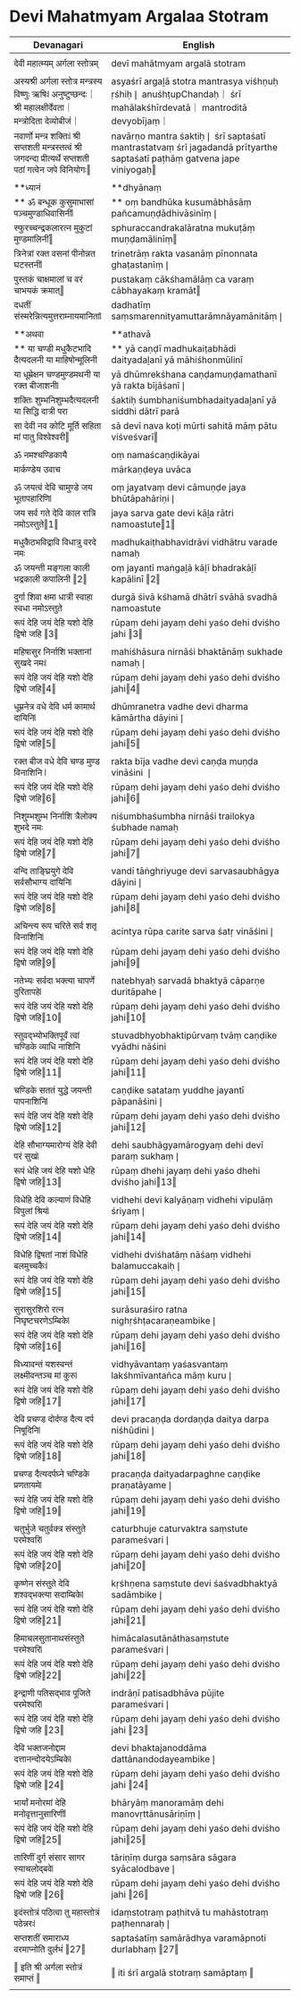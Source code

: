 # Devi Mahatmyam Argalaa Stotram

| Devanagari | English |
| ------ | ------ |
|  |  |
| देवी महात्म्यम् अर्गला स्तोत्रम्   | devī mahātmyam argalā stotram   |
|  |  |
| अस्यश्री अर्गला स्तोत्र मन्त्रस्य विष्णुः ऋषिः❘ अनुष्टुप्छन्दः｜ श्री महालक्षीर्देवता｜ मन्त्रोदिता देव्योबीजं｜   | asyaśrī argaḻā stotra mantrasya viśhṇuḥ ṛśhiḥ❘ anuśhṭupChandaḥ｜ śrī mahālakśhīrdevatā｜ mantroditā devyobījaṃ｜   |
| नवार्णो मन्त्र शक्तिः❘ श्री सप्तशती मन्त्रस्तत्वं श्री जगदन्दा प्रीत्यर्थे सप्तशती पठां गत्वेन जपे विनियोगः‖   | navārṇo mantra śaktiḥ❘ śrī saptaśatī mantrastatvaṃ śrī jagadandā prītyarthe saptaśatī paṭhāṃ gatvena jape viniyogaḥ‖   |
|  |  |
|  **ध्यानं   |  **dhyānaṃ   |
| ** ॐ बन्धूक कुसुमाभासां पञ्चमुण्डाधिवासिनीं❘   | ** oṃ bandhūka kusumābhāsāṃ pañcamuṇḍādhivāsinīṃ❘   |
| स्फुरच्चन्द्रकलारत्न मुकुटां मुण्डमालिनीं‖   | sphuraccandrakalāratna mukuṭāṃ muṇḍamālinīṃ‖   |
| त्रिनेत्रां रक्त वसनां पीनोन्नत घटस्तनीं❘   | trinetrāṃ rakta vasanāṃ pīnonnata ghaṭastanīṃ❘   |
| पुस्तकं चाक्षमालां च वरं चाभयकं क्रमात्‖   | pustakaṃ cākśhamālāṃ ca varaṃ cābhayakaṃ kramāt‖   |
| दधतीं संस्मरेन्नित्यमुत्तराम्नायमानितां❘   | dadhatīṃ saṃsmarennityamuttarāmnāyamānitāṃ❘   |
|  |  |
|  **अथवा   |  **athavā   |
| ** या चण्डी मधुकैटभादि दैत्यदलनी या माहिषोन्मूलिनी   | ** yā caṇḍī madhukaiṭabhādi daityadaḻanī yā māhiśhonmūlinī   |
| या धूम्रेक्षन चण्डमुण्डमथनी या रक्त बीजाशनी❘   | yā dhūmrekśhana caṇḍamuṇḍamathanī yā rakta bījāśanī❘   |
| शक्तिः शुम्भनिशुम्भदैत्यदलनी या सिद्धि दात्री परा   | śaktiḥ śumbhaniśumbhadaityadaḻanī yā siddhi dātrī parā   |
| सा देवी नव कोटि मूर्ति सहिता मां पातु विश्वेश्वरी‖   | sā devī nava koṭi mūrti sahitā māṃ pātu viśveśvarī‖   |
|  |  |
| ॐ नमश्चण्डिकायै   | oṃ namaścaṇḍikāyai   |
| मार्कण्डेय उवाच   | mārkaṇḍeya uvāca   |
|  |  |
| ॐ जयत्वं देवि चामुण्डे जय भूतापहारिणि❘   | oṃ jayatvaṃ devi cāmuṇḍe jaya bhūtāpahāriṇi❘   |
| जय सर्व गते देवि काल रात्रि नमोऽस्तुते‖1‖   | jaya sarva gate devi kāḻa rātri namoastute‖1‖   |
|  |  |
| मधुकैठभविद्रावि विधात्रु वरदे नमः   | madhukaiṭhabhavidrāvi vidhātru varade namaḥ   |
| ॐ जयन्ती मङ्गला काली भद्रकाली कपालिनी ‖2‖   | oṃ jayantī maṅgaḻā kāḻī bhadrakāḻī kapālinī ‖2‖   |
|  |  |
| दुर्गा शिवा क्षमा धात्री स्वाहा स्वधा नमोऽस्तुते   | durgā śivā kśhamā dhātrī svāhā svadhā namoastute   |
| रूपं देहि जयं देहि यशो देहि द्विषो जहि ‖3‖   | rūpaṃ dehi jayaṃ dehi yaśo dehi dviśho jahi ‖3‖   |
|  |  |
| महिषासुर निर्नाशि भक्तानां सुखदे नमः❘   | mahiśhāsura nirnāśi bhaktānāṃ sukhade namaḥ❘   |
| रूपं देहि जयं देहि यशो देहि द्विषो जहि‖4‖   | rūpaṃ dehi jayaṃ dehi yaśo dehi dviśho jahi‖4‖   |
|  |  |
| धूम्रनेत्र वधे देवि धर्म कामार्थ दायिनि❘   | dhūmranetra vadhe devi dharma kāmārtha dāyini❘   |
| रूपं देहि जयं देहि यशो देहि द्विषो जहि‖5‖   | rūpaṃ dehi jayaṃ dehi yaśo dehi dviśho jahi‖5‖   |
|  |  |
| रक्त बीज वधे देवि चण्ड मुण्ड विनाशिनि ❘   | rakta bīja vadhe devi caṇḍa muṇḍa vināśini ❘   |
| रूपं देहि जयं देहि यशो देहि द्विषो जहि‖6‖   | rūpaṃ dehi jayaṃ dehi yaśo dehi dviśho jahi‖6‖   |
|  |  |
| निशुम्भशुम्भ निर्नाशि त्रैलोक्य शुभदे नमः   | niśumbhaśumbha nirnāśi trailokya śubhade namaḥ   |
| रूपं देहि जयं देहि यशो देहि द्विषो जहि‖7‖   | rūpaṃ dehi jayaṃ dehi yaśo dehi dviśho jahi‖7‖   |
|  |  |
| वन्दि ताङ्घ्रियुगे देवि सर्वसौभाग्य दायिनि❘   | vandi tāṅghriyuge devi sarvasaubhāgya dāyini❘   |
| रूपं देहि जयं देहि यशो देहि द्विषो जहि‖8‖   | rūpaṃ dehi jayaṃ dehi yaśo dehi dviśho jahi‖8‖   |
|  |  |
| अचिन्त्य रूप चरिते सर्व शतृ विनाशिनि❘   | acintya rūpa carite sarva śatṛ vināśini❘   |
| रूपं देहि जयं देहि यशो देहि द्विषो जहि‖9‖   | rūpaṃ dehi jayaṃ dehi yaśo dehi dviśho jahi‖9‖   |
|  |  |
| नतेभ्यः सर्वदा भक्त्या चापर्णे दुरितापहे❘   | natebhyaḥ sarvadā bhaktyā cāparṇe duritāpahe❘   |
| रूपं देहि जयं देहि यशो देहि द्विषो जहि‖10‖   | rūpaṃ dehi jayaṃ dehi yaśo dehi dviśho jahi‖10‖   |
|  |  |
| स्तुवद्भ्योभक्तिपूर्वं त्वां चण्डिके व्याधि नाशिनि   | stuvadbhyobhaktipūrvaṃ tvāṃ caṇḍike vyādhi nāśini   |
| रूपं देहि जयं देहि यशो देहि द्विषो जहि‖11‖   | rūpaṃ dehi jayaṃ dehi yaśo dehi dviśho jahi‖11‖   |
|  |  |
| चण्डिके सततं युद्धे जयन्ती पापनाशिनि❘   | caṇḍike satataṃ yuddhe jayantī pāpanāśini❘   |
| रूपं देहि जयं देहि यशो देहि द्विषो जहि‖12‖   | rūpaṃ dehi jayaṃ dehi yaśo dehi dviśho jahi‖12‖   |
|  |  |
| देहि सौभाग्यमारोग्यं देहि देवी परं सुखं❘   | dehi saubhāgyamārogyaṃ dehi devī paraṃ sukhaṃ❘   |
| रूपं धेहि जयं देहि यशो धेहि द्विषो जहि‖13‖   | rūpaṃ dhehi jayaṃ dehi yaśo dhehi dviśho jahi‖13‖   |
|  |  |
| विधेहि देवि कल्याणं विधेहि विपुलां श्रियं❘   | vidhehi devi kalyāṇaṃ vidhehi vipulāṃ śriyaṃ❘   |
| रूपं देहि जयं देहि यशो देहि द्विषो जहि‖14‖   | rūpaṃ dehi jayaṃ dehi yaśo dehi dviśho jahi‖14‖   |
|  |  |
| विधेहि द्विषतां नाशं विधेहि बलमुच्चकैः❘   | vidhehi dviśhatāṃ nāśaṃ vidhehi balamuccakaiḥ❘   |
| रूपं देहि जयं देहि यशो देहि द्विषो जहि‖15‖   | rūpaṃ dehi jayaṃ dehi yaśo dehi dviśho jahi‖15‖   |
|  |  |
| सुरासुरशिरो रत्न निघृष्टचरणेऽम्बिके❘   | surāsuraśiro ratna nighṛśhṭacaraṇeambike❘   |
| रूपं देहि जयं देहि यशो देहि द्विषो जहि‖16‖   | rūpaṃ dehi jayaṃ dehi yaśo dehi dviśho jahi‖16‖   |
|  |  |
| विध्यावन्तं यशस्वन्तं लक्ष्मीवन्तञ्च मां कुरु❘   | vidhyāvantaṃ yaśasvantaṃ lakśhmīvantañca māṃ kuru❘   |
| रूपं देहि जयं देहि यशो देहि द्विषो जहि‖17‖   | rūpaṃ dehi jayaṃ dehi yaśo dehi dviśho jahi‖17‖   |
|  |  |
| देवि प्रचण्ड दोर्दण्ड दैत्य दर्प निषूदिनि❘   | devi pracaṇḍa dordaṇḍa daitya darpa niśhūdini❘   |
| रूपं देहि जयं देहि यशो देहि द्विषो जहि‖18‖   | rūpaṃ dehi jayaṃ dehi yaśo dehi dviśho jahi‖18‖   |
|  |  |
| प्रचण्ड दैत्यदर्पघ्ने चण्डिके प्रणतायमे❘   | pracaṇḍa daityadarpaghne caṇḍike praṇatāyame❘   |
| रूपं देहि जयं देहि यशो देहि द्विषो जहि‖19‖   | rūpaṃ dehi jayaṃ dehi yaśo dehi dviśho jahi‖19‖   |
|  |  |
| चतुर्भुजे चतुर्वक्त्र संस्तुते परमेश्वरि❘   | caturbhuje caturvaktra saṃstute parameśvari❘   |
| रूपं देहि जयं देहि यशो देहि द्विषो जहि‖20‖   | rūpaṃ dehi jayaṃ dehi yaśo dehi dviśho jahi‖20‖   |
|  |  |
| कृष्णेन संस्तुते देवि शश्वद्भक्त्या सदाम्बिके❘   | kṛśhṇena saṃstute devi śaśvadbhaktyā sadāmbike❘   |
| रूपं देहि जयं देहि यशो देहि द्विषो जहि‖21‖   | rūpaṃ dehi jayaṃ dehi yaśo dehi dviśho jahi‖21‖   |
|  |  |
| हिमाचलसुतानाथसंस्तुते परमेश्वरि❘   | himācalasutānāthasaṃstute parameśvari❘   |
| रूपं देहि जयं देहि यशो देहि द्विषो जहि‖22‖   | rūpaṃ dehi jayaṃ dehi yaśo dehi dviśho jahi‖22‖   |
|  |  |
| इन्द्राणी पतिसद्भाव पूजिते परमेश्वरि❘   | indrāṇī patisadbhāva pūjite parameśvari❘   |
| रूपं देहि जयं देहि यशो देहि द्विषो जहि ‖23‖   | rūpaṃ dehi jayaṃ dehi yaśo dehi dviśho jahi ‖23‖   |
|  |  |
| देवि भक्तजनोद्दाम दत्तानन्दोदयेऽम्बिके❘   | devi bhaktajanoddāma dattānandodayeambike❘   |
| रूपं देहि जयं देहि यशो देहि द्विषो जहि ‖24‖   | rūpaṃ dehi jayaṃ dehi yaśo dehi dviśho jahi ‖24‖   |
|  |  |
| भार्यां मनोरमां देहि मनोवृत्तानुसारिणीं❘   | bhāryāṃ manoramāṃ dehi manovṛttānusāriṇīṃ❘   |
| रूपं देहि जयं देहि यशो देहि द्विषो जहि‖25‖   | rūpaṃ dehi jayaṃ dehi yaśo dehi dviśho jahi‖25‖   |
|  |  |
| तारिणीं दुर्ग संसार सागर स्याचलोद्बवे❘   | tāriṇīṃ durga saṃsāra sāgara syācalodbave❘   |
| रूपं देहि जयं देहि यशो देहि द्विषो जहि ‖26‖   | rūpaṃ dehi jayaṃ dehi yaśo dehi dviśho jahi ‖26‖   |
|  |  |
| इदंस्तोत्रं पठित्वा तु महास्तोत्रं पठेन्नरः❘   | idaṃstotraṃ paṭhitvā tu mahāstotraṃ paṭhennaraḥ❘   |
| सप्तशतीं समाराध्य वरमाप्नोति दुर्लभं ‖27‖   | saptaśatīṃ samārādhya varamāpnoti durlabhaṃ ‖27‖   |
|  |  |
| ‖ इति श्री अर्गला स्तोत्रं समाप्तं ‖   | ‖ iti śrī argalā stotraṃ samāptaṃ ‖   |
|  |  |
